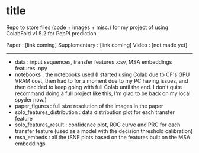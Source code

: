 # title

Repo to store files (code + images + misc.) for my project of using ColabFold v1.5.2 for PepPI prediction.

Paper : [link coming]
Supplementary : [link coming]
Video : [not made yet]

----

- data : input sequences, transfer features .csv, MSA embeddings features .npy
- notebooks : the notebooks used (I started using Colab due to CF's GPU VRAM cost, then had to for a moment due to my PC having issues, and then decided to keep going with full Colab until the end. I don't quite recommand doing a full project like this, I'm glad to be back on my local spyder now.)
- paper_figures : full size resolution of the images in the paper
- solo_features_distribution : data distribution plot for each transfer feature
- solo_features_result : confidence plot, ROC curve and PRC for each transfer feature (used as a model with the decision threshold calibration)
- msa_embeds : all the tSNE plots based on the features built on the MSA embeddings
